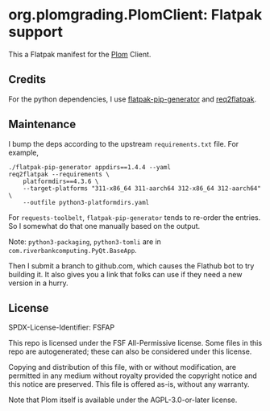 # org.plomgrading.PlomClient: Flatpak support

This a Flatpak manifest for the [Plom](https://plomgrading.org) Client.


## Credits

For the python dependencies, I use [flatpak-pip-generator] and [req2flatpak].

[flatpak-pip-generator]: https://github.com/flatpak/flatpak-builder-tools/blob/master/pip/flatpak-pip-generator
[req2flatpak]: https://johannesjh.github.io/req2flatpak/main/index.html


## Maintenance

I bump the deps according to the upstream `requirements.txt` file.
For example,
```
./flatpak-pip-generator appdirs==1.4.4 --yaml
req2flatpak --requirements \
    platformdirs==4.3.6 \
    --target-platforms "311-x86_64 311-aarch64 312-x86_64 312-aarch64" \
    --outfile python3-platformdirs.yaml
```
For `requests-toolbelt`, `flatpak-pip-generator` tends to re-order the entries.
So I somewhat do that one manually based on the output.

Note: `python3-packaging`, `python3-tomli` are in `com.riverbankcomputing.PyQt.BaseApp`.

Then I submit a branch to github.com, which causes the Flathub bot to try
building it.  It also gives you a link that folks can use if they need a
new version in a hurry.


## License

SPDX-License-Identifier: FSFAP

This repo is licensed under the FSF All-Permissive license.
Some files in this repo are autogenerated; these can also be considered under this license.

Copying and distribution of this file, with or without modification,
are permitted in any medium without royalty provided the copyright
notice and this notice are preserved.  This file is offered as-is,
without any warranty.

Note that Plom itself is available under the AGPL-3.0-or-later license.
